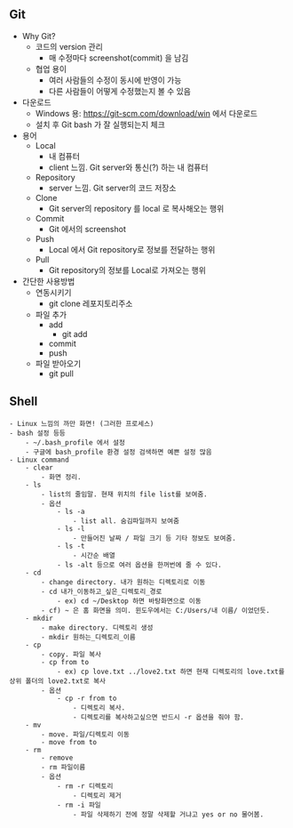 ## Git
+ Why Git?
	- 코드의 version 관리
		- 매 수정마다 screenshot(commit) 을 남김
	- 협업 용이
		- 여러 사람들의 수정이 동시에 반영이 가능
		- 다른 사람들이 어떻게 수정했는지 볼 수 있음
+ 다운로드
	- Windows 용: https://git-scm.com/download/win 에서 다운로드
	- 설치 후 Git bash 가 잘 실행되는지 체크
+ 용어
	- Local
		- 내 컴퓨터
		- client 느낌. Git server와 통신(?) 하는 내 컴퓨터
	- Repository
		- server 느낌. Git server의 코드 저장소
	- Clone
		- Git server의 repository 를 local 로 복사해오는 행위
	- Commit
		- Git 에서의 screenshot
	- Push
		- Local 에서 Git repository로 정보를 전달하는 행위
	- Pull 
		- Git repository의 정보를 Local로 가져오는 행위 
+ 간단한 사용방법
	- 연동시키기
		- git clone 레포지토리주소
	- 파일 추가
		- add
			- git add 
		- commit
		- push
	- 파일 받아오기
		- git pull

## Shell
	- Linux 느낌의 까만 화면! (그러한 프로세스)
	- bash 설정 등등
		- ~/.bash_profile 에서 설정
		- 구글에 bash_profile 환경 설정 검색하면 예쁜 설정 많음
	- Linux command
		- clear
			- 화면 정리.
		- ls
			- list의 줄임말. 현재 위치의 file list를 보여줌.
			- 옵션
				- ls -a
					- list all. 숨김파일까지 보여줌
				- ls -l
					- 만들어진 날짜 / 파일 크기 등 기타 정보도 보여줌. 
				- ls -t
					- 시간순 배열
				- ls -alt 등으로 여러 옵션을 한꺼번에 줄 수 있다.
		- cd
			- change directory. 내가 원하는 디렉토리로 이동
			- cd 내가_이동하고_싶은_디렉토리_경로
				- ex) cd ~/Desktop 하면 바탕화면으로 이동
			- cf) ~ 은 홈 화면을 의미. 윈도우에서는 C:/Users/내 이름/ 이었던듯.
		- mkdir
			- make directory. 디렉토리 생성
			- mkdir 원하는_디렉토리_이름
		- cp 
			- copy. 파일 복사
			- cp from to
				- ex) cp love.txt ../love2.txt 하면 현재 디렉토리의 love.txt를 상위 폴더의 love2.txt로 복사
			- 옵션
				- cp -r from to
					- 디렉토리 복사.
					- 디렉토리를 복사하고싶으면 반드시 -r 옵션을 줘야 함.
		- mv 
			- move. 파일/디렉토리 이동 
			- move from to
		- rm
			- remove
			- rm 파일이름
			- 옵션
				- rm -r 디렉토리
					- 디렉토리 제거
				- rm -i 파일
					- 파일 삭제하기 전에 정말 삭제할 거냐고 yes or no 물어봄.
